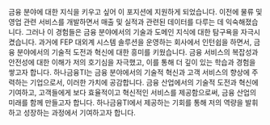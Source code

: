 


금융 분야에 대한 지식을 키우고 싶어 이 포지션에 지원하게 되었습니다. 이전에 물류 및 영업 관련 서비스를 개발하면서 매출 및 실적과 관련된 데이터를 다루는 데 익숙해졌습니다. 그러나 이 경험들은 금융 분야에서의 기술과 도메인 지식에 대한 탐구욕을 자극시켰습니다.
과거에 FEP 대외계 시스템 솔루션을 운영하는 회사에서 인턴쉽을 하면서, 금융 분야에서의 기술적 도전과 혁신에 대한 흥미를 키웠습니다. 금융 서비스의 복잡성과 안전성에 대한 이해가 저의 호기심을 자극했고, 이를 통해 더 깊이 있는 학습과 경험을 쌓고자 합니다.
하나금융TI는 금융 분야에서의 기술적 혁신과 고객 서비스의 향상에 주력하는 기업으로서, 이러한 가치에 공감합니다. 금융 산업에서의 기술적 도전과 혁신에 기여하고, 고객들에게 보다 효율적이고 혁신적인 서비스를 제공함으로써, 금융 산업의 미래를 함께 만들고자 합니다. 하나금융TI에서 제공하는 기회를 통해 저의 역량을 발휘하고 성장하는 과정에서 기여하고자 합니다.